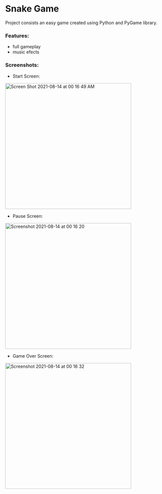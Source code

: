 # Snake Game
Project consists an easy game created using Python and PyGame library. 

### Features:
- full gameplay
- music efects

### Screenshots:
- Start Screen:
<img width="400" alt="Screen Shot 2021-08-14 at 00 16 49 AM" src="https://user-images.githubusercontent.com/34041060/129423572-cd31fe7a-b2d4-4ba5-86f9-065d970e812d.png">

- Pause Screen:
<img width="400" alt="Screenshot 2021-08-14 at 00 16 20" src="https://user-images.githubusercontent.com/34041060/129423584-f875599f-7f55-4525-8186-ad828554f4cc.png">

- Game Over Screen:
<img width="400" alt="Screenshot 2021-08-14 at 00 16 32" src="https://user-images.githubusercontent.com/34041060/129423594-10f63091-3a05-4f5d-bdad-57a958b2b0f7.png">

